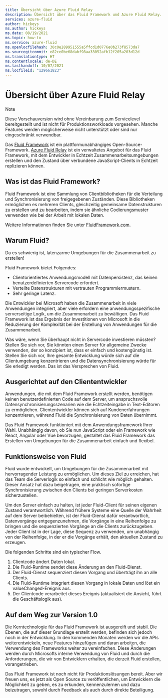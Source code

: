 ```yaml
---
title: Übersicht über Azure Fluid Relay
description: Übersicht über das Fluid Framework und Azure Fluid Relay.
services: azure-fluid
author: hickeys
ms.author: hickeys
ms.date: 08/19/2021
ms.topic: how-to
ms.service: azure-fluid
ms.openlocfilehash: 30c0e289951555a5ffcd1d0776e0b273f8573da7
ms.sourcegitcommit: e82ce0be68dabf98aa33052afb12f205a203d12d
ms.translationtype: HT
ms.contentlocale: de-DE
ms.lasthandoff: 10/07/2021
ms.locfileid: "129661823"
---
```

# <a name="azure-fluid-relay-overview"></a>Übersicht über Azure Fluid Relay

> [!NOTE]
> Diese Vorschauversion wird ohne Vereinbarung zum Servicelevel bereitgestellt und ist nicht für Produktionsworkloads vorgesehen. Manche Features werden möglicherweise nicht unterstützt oder sind nur eingeschränkt verwendbar.

Das [Fluid Framework](https://fluidframework.com/) ist ein plattformunabhängiges Open-Source-Framework. [Azure Fluid Relay](../overview/overview.md) ist ein verwaltetes Angebot für das Fluid Framework, mit dem Entwickler in Echtzeit Zusammenarbeitsumgebungen erstellen und den Zustand über verbundene JavaScript-Clients in Echtzeit replizieren können.

## <a name="what-is-the-fluid-framework"></a>Was ist das Fluid Framework?

Fluid Framework ist eine Sammlung von Clientbibliotheken für die Verteilung und Synchronisierung von freigegebenen Zuständen. Diese Bibliotheken ermöglichen es mehreren Clients, gleichzeitig gemeinsame Datenstrukturen zu erstellen und zu bearbeiten, indem sie ähnliche Codierungsmuster verwenden wie bei der Arbeit mit lokalen Daten.

Weitere Informationen finden Sie unter [FluidFramework.com](https://fluidframework.com).

## <a name="why-fluid"></a>Warum Fluid?

Da es schwierig ist, latenzarme Umgebungen für die Zusammenarbeit zu erstellen!

Fluid Framework bietet Folgendes:

- Clientorientiertes Anwendungsmodell mit Datenpersistenz, das keinen benutzerdefinierten Servercode erfordert.
- Verteilte Datenstrukturen mit vertrauten Programmiermustern.
- Sehr geringe Latenz.

Die Entwickler bei Microsoft haben die Zusammenarbeit in viele Anwendungen integriert, aber viele erfordern eine anwendungsspezifische serverseitige Logik, um die Zusammenarbeit zu bewältigen. Das Fluid Framework ist das Ergebnis der Investitionen von Microsoft in die Reduzierung der Komplexität bei der Erstellung von Anwendungen für die Zusammenarbeit.

Was wäre, wenn Sie überhaupt nicht in Servercode investieren müssten? Stellen Sie sich vor, Sie könnten einen Server für allgemeine Zwecke verwenden, der so konzipiert ist, dass er einfach und kostengünstig ist. Stellen Sie sich vor, Ihre gesamte Entwicklung würde sich auf die Clientumgebung konzentrieren und die Datensynchronisierung würde für Sie erledigt werden. Das ist das Versprechen von Fluid.

## <a name="focused-on-the-client-developer"></a>Ausgerichtet auf den Cliententwickler

Anwendungen, die mit dem Fluid Framework erstellt werden, benötigen keinen benutzerdefinierten Code auf dem Server, um anspruchsvolle Datensynchronisierungsszenarien wie die Echtzeiteingabe in Text-Editoren zu ermöglichen. Cliententwickler können sich auf Kundenerfahrungen konzentrieren, während Fluid die Synchronisierung von Daten übernimmt.

Das Fluid Framework funktioniert mit dem Anwendungsframework Ihrer Wahl. Unabhängig davon, ob Sie nun JavaScript oder ein Framework wie React, Angular oder Vue bevorzugen, gestaltet das Fluid Framework das Erstellen von Umgebungen für die Zusammenarbeit einfach und flexibel.

## <a name="how-fluid-works"></a>Funktionsweise von Fluid

Fluid wurde entwickelt, um Umgebungen für die Zusammenarbeit mit hervorragender Leistung zu ermöglichen. Um dieses Ziel zu erreichen, hat das Team die Serverlogik so einfach und schlicht wie möglich gehalten. Dieser Ansatz hat dazu beigetragen, eine praktisch sofortige Synchronisierung zwischen den Clients bei geringen Serverkosten sicherzustellen.

Um den Server einfach zu halten, ist jeder Fluid-Client für seinen eigenen Zustand verantwortlich. Während frühere Systeme eine Quelle der Wahrheit auf dem Server beibehielten, ist der Fluid-Dienst dafür verantwortlich, Datenvorgänge entgegenzunehmen, die Vorgänge in eine Reihenfolge zu bringen und die sequenzierten Vorgänge an die Clients zurückzugeben. Jeder Client ist in der Lage, diese Sequenz zu verwenden, um unabhängig von der Reihenfolge, in der er die Vorgänge erhält, den aktuellen Zustand zu erzeugen.

Die folgenden Schritte sind ein typischer Flow.

1. Clientcode ändert Daten lokal.
1. Die Fluid-Runtime sendet diese Änderung an den Fluid-Dienst.
1. Der Fluid-Dienst sequenziert diesen Vorgang und überträgt ihn an alle Clients.
1. Die Fluid-Runtime integriert diesen Vorgang in lokale Daten und löst ein valueChanged-Ereignis aus.
1. Der Clientcode verarbeitet dieses Ereignis (aktualisiert die Ansicht, führt die Geschäftslogik aus).

## <a name="getting-to-version-10"></a>Auf dem Weg zur Version 1.0

Die Kerntechnologie für das Fluid Framework ist ausgereift und stabil. Die Ebenen, die auf dieser Grundlage erstellt werden, befinden sich jedoch noch in der Entwicklung. In den kommenden Monaten werden wir die APIs weiterentwickeln, neue Features hinzufügen und daran arbeiten, die Verwendung des Frameworks weiter zu vereinfachen. Diese Änderungen werden durch Microsofts interne Verwendung von Fluid und durch die Anforderungen, die wir von Entwicklern erhalten, die derzeit Fluid erstellen, vorangetrieben.

Das Fluid Framework ist noch nicht für Produktionslösungen bereit. Aber wir freuen uns, es jetzt als Open Source zu veröffentlichen, um Entwicklern die Möglichkeit zu geben, es zu erkunden, kennenzulernen und dazu beizutragen, sowohl durch Feedback als auch durch direkte Beteiligung.
